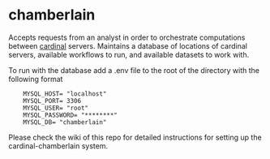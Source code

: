 # chamberlain
Accepts requests from an analyst in order to orchestrate computations between [cardinal](https://github.com/multiparty/cardinal) servers.
Maintains a database of locations of cardinal servers, available workflows to run, and available datasets to work with.

To run with the database add a .env file to the root of the directory with the following format
```
    MYSQL_HOST= "localhost"
    MYSQL_PORT= 3306
    MYSQL_USER= "root"
    MYSQL_PASSWORD= "********"
    MYSQL_DB= "chamberlain"
```

Please check the wiki of this repo for detailed instructions for setting up the cardinal-chamberlain system. 

